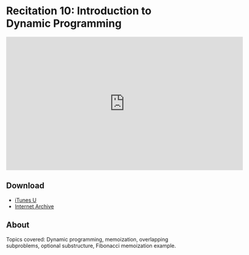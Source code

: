 # Recitation 10: Introduction to Dynamic Programming

<iframe width="640" height="360" src="http://www.youtube.com/embed/rM3shFQyieU?feature=player_detailpage" frameborder="0" allowfullscreen></iframe>

## Download

- [iTunes U](http://itunes.apple.com/us/itunes-u/recitation-10-introduction/id499270153?i=110101543)
- [Internet Archive](http://www.archive.org/download/MIT6.00SCS11/MIT6_00SCS11_rec10_300k.mp4)

## About

Topics covered: Dynamic programming, memoization, overlapping subproblems, optional substructure, Fibonacci memoization example.


